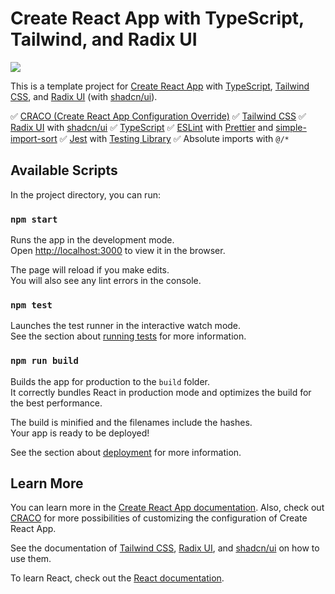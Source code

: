 # Create React App with TypeScript, Tailwind, and Radix UI

![](https://github.com/zetavg/create-react-app-radix-tailwind-typescript-template/assets/3784687/94474f70-2b97-4433-ae36-d73ebb34c6fb)

This is a template project for [Create React App](https://create-react-app.dev/) with [TypeScript](https://www.typescriptlang.org/), [Tailwind CSS](https://tailwindcss.com/), and [Radix UI](https://www.radix-ui.com/) (with [shadcn/ui](https://ui.shadcn.com/)).

✅ [CRACO (Create React App Configuration Override)](https://craco.js.org/)
✅ [Tailwind CSS](https://tailwindcss.com/)
✅ [Radix UI](https://www.radix-ui.com/) with [shadcn/ui](https://ui.shadcn.com/)
✅ [TypeScript](https://www.typescriptlang.org/)
✅ [ESLint](https://eslint.org/) with [Prettier](https://prettier.io/) and [simple-import-sort](https://github.com/lydell/eslint-plugin-simple-import-sort)
✅ [Jest](https://jestjs.io/) with [Testing Library](https://testing-library.com/)
✅ Absolute imports with `@/*`

## Available Scripts

In the project directory, you can run:

### `npm start`

Runs the app in the development mode.\
Open [http://localhost:3000](http://localhost:3000) to view it in the browser.

The page will reload if you make edits.\
You will also see any lint errors in the console.

### `npm test`

Launches the test runner in the interactive watch mode.\
See the section about [running tests](https://facebook.github.io/create-react-app/docs/running-tests) for more information.

### `npm run build`

Builds the app for production to the `build` folder.\
It correctly bundles React in production mode and optimizes the build for the best performance.

The build is minified and the filenames include the hashes.\
Your app is ready to be deployed!

See the section about [deployment](https://facebook.github.io/create-react-app/docs/deployment) for more information.

## Learn More

You can learn more in the [Create React App documentation](https://facebook.github.io/create-react-app/docs/getting-started). Also, check out [CRACO](https://craco.js.org/docs/) for more possibilities of customizing the configuration of Create React App.

See the documentation of [Tailwind CSS](https://tailwindcss.com/docs), [Radix UI](https://www.radix-ui.com/primitives/docs), and [shadcn/ui](https://ui.shadcn.com/docs/components) on how to use them.

To learn React, check out the [React documentation](https://reactjs.org/).
